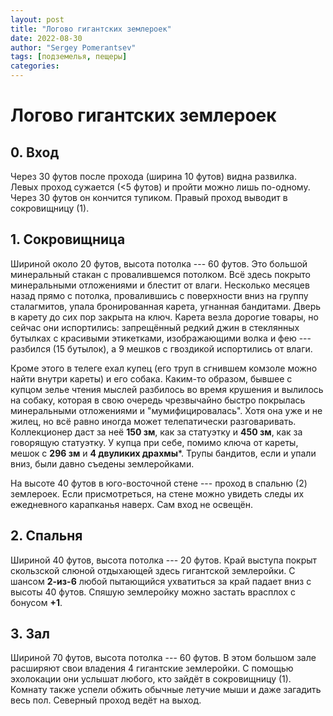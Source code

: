```yaml
---
layout: post
title: "Логово гигантских землероек"
date: 2022-08-30
author: "Sergey Pomerantsev"
tags: [подземелья, пещеры]
categories:
---
```


# Логово гигантских землероек

## 0. **Вход**

Через 30 футов после прохода (ширина 10 футов) видна развилка. Левых проход сужается (<5 футов) и пройти можно лишь по-одному. Через 30 футов он кончится тупиком. Правый проход выводит в сокровищницу (1).

## 1. **Сокровищница**

Шириной около 20 футов, высота потолка --- 60 футов. Это большой минеральный стакан с провалившемся потолком. Всё здесь покрыто минеральными отложениями и блестит от влаги. Несколько месяцев назад прямо с потолка, провалившись с поверхности вниз на группу сталагмитов, упала бронированная карета, угнанная бандитами. Дверь в карету до сих пор закрыта на ключ. Карета везла дорогие товары, но сейчас они испортились: запрещённый редкий джин в стеклянных бутылках с красивыми этикетками, изображающими волка и фею --- разбился (15 бутылок), а 9 мешков с гвоздикой испортились от влаги.

Кроме этого в телеге ехал купец (его труп в сгнившем комзоле можно найти внутри кареты) и его собака. Каким-то образом, бывшее с купцом зелье чтения мыслей разбилось во время крушения и вылилось на собаку, которая в свою очередь чрезвычайно быстро покрылась минеральными отложениями и "мумифицировалась". Хотя она уже и не жилец, но всё равно иногда может телепатически разговаривать. Коллекционер даст за неё **150 зм**, как за статуэтку и **450 зм**, как за говорящую статуэтку. У купца при себе, помимо ключа от кареты, мешок с **296 зм** и **4 двуликих драхмы**\*. Трупы бандитов, если и упали вниз, были давно съедены землеройками.

На высоте 40 футов в юго-восточной стене --- проход в спальню (2) землероек. Если присмотреться, на стене можно увидеть следы их ежедневного карапканья наверх. Сам вход не освещён.

## 2. **Спальня**

Шириной 40 футов, высота потолка --- 20 футов. Край выступа покрыт скользской слюной отдыхающей здесь гигантской землеройки. С шансом **2-из-6** любой пытающийся ухватиться за край падает вниз с высоты 40 футов. Спяшую землеройку можно застать врасплох с бонусом **+1**.

## 3. **Зал**

Шириной 70 футов, высота потолка --- 60 футов. В этом большом зале расширяют свои владения 4 гигантские землеройки. С помощью эхолокации они услышат любого, кто зайдёт в сокровищницу (1). Комнату также успели обжить обычные летучие мыши и даже загадить весь пол. Северный проход ведёт на выход.
